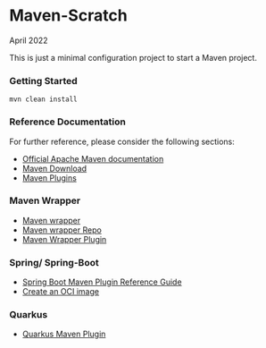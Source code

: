 # Maven-Scratch
April 2022

This is just a minimal configuration project to start a Maven project.

### Getting Started

```
mvn clean install
```

### Reference Documentation
For further reference, please consider the following sections:

* [Official Apache Maven documentation](https://maven.apache.org/guides/index.html)
* [Maven Download](https://maven.apache.org/download.cgi)
* [Maven Plugins](https://maven.apache.org/plugins/index.html)

### Maven Wrapper

* [Maven wrapper](https://maven.apache.org/wrapper/index.html)
* [Maven wrapper Repo](https://repo.maven.apache.org/maven2/org/apache/maven/wrapper/maven-wrapper/)
* [Maven Wrapper Plugin](https://maven.apache.org/wrapper/maven-wrapper-plugin/)

### Spring/ Spring-Boot

* [Spring Boot Maven Plugin Reference Guide](https://docs.spring.io/spring-boot/docs/2.6.6/maven-plugin/reference/html/)
* [Create an OCI image](https://docs.spring.io/spring-boot/docs/2.6.6/maven-plugin/reference/html/#build-image)


### Quarkus

* [Quarkus Maven Plugin](https://quarkus.io/guides/maven-tooling)